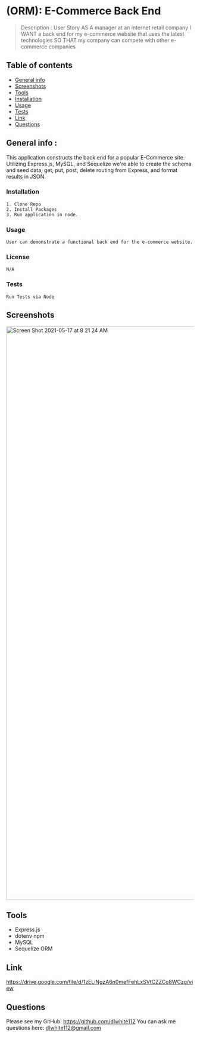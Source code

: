 # (ORM): E-Commerce Back End
 > Description : User Story
AS A manager at an internet retail company
I WANT a back end for my e-commerce website that uses the latest technologies
SO THAT my company can compete with other e-commerce companies
 
  
  ## Table of contents
  * [General info](#general-info)
  * [Screenshots](#screenshots)
  * [Tools](#tools)
  * [Installation](#installation)
  * [Usage](#usage)
  * [Tests](#tests)
  * [Link](#link)
  * [Questions](#Questions)
  
  
  ## General info : 
  This application constructs the back end for a popular E-Commerce site. Utilizing Express.js, MySQL, and Sequelize we're able to create the schema and seed data, get, put, post, delete routing from Express, and format results in JSON.

  ### Installation 
    1. Clone Repo
    2. Install Packages
    3. Run application in node.

  ### Usage
    User can demonstrate a functional back end for the e-commerce website. 

  ### License
    N/A

  ### Tests
    Run Tests via Node
  
  
  ## Screenshots
  <img width="1536" alt="Screen Shot 2021-05-17 at 8 21 24 AM" src="https://user-images.githubusercontent.com/74333123/118495651-03a96380-b6e9-11eb-82b2-c04dd62b25b2.png">

  
  ## Tools
  * Express.js
  * dotenv npm
  * MySQL
  * Sequelize ORM

  
  ## Link
  
  https://drive.google.com/file/d/1zELiNgzA6n0mefFehLxSVtCZZCo8WCzg/view
  
  ## Questions
  Please see my GitHub: https://github.com/dlwhite112
  You can ask me questions here: dlwhite112@gmail.com
